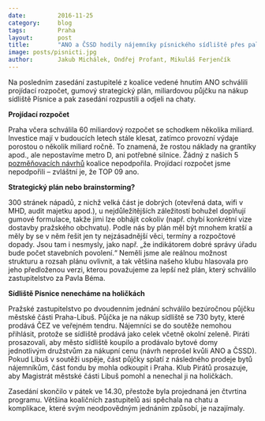 ```yaml
---
date:         2016-11-25
category:     blog
tags:         Praha
layout:       post
title:        "ANO a ČSSD hodily nájemníky písnického sídliště přes palubu" 
image: posts/pisnicti.jpg
author:       Jakub Michálek, Ondřej Profant, Mikuláš Ferjenčík
---
```


Na posledním zasedání zastupitelé z koalice vedené hnutím ANO schválili projídací rozpočet, gumový strategický plán, miliardovou půjčku na nákup sídliště Písnice a pak zasedání rozpustili a odjeli na chaty.

**Projídací rozpočet**

Praha včera schválila 60 miliardový rozpočet se schodkem několika miliard. Investice mají v budoucích letech stále klesat, zatímco provozní výdaje porostou o několik miliard ročně. To znamená, že rostou náklady na grantíky apod., ale nepostavíme metro D, ani potřebné silnice. Žádný z našich 5 [pozměňovacích návrhů][pn] koalice nepodpořila. Projídací rozpočet jsme nepodpořili – zvláštní je, že TOP 09 ano. 

**Strategický plán nebo brainstorming?**

300 stránek nápadů, z nichž velká část je dobrých (otevřená data, wifi v MHD, audit majetku apod.), u nejdůležitějších záležitostí bohužel doplňují gumové formulace, takže jimi lze obhájit cokoliv (např. chybí konkrétní vize  dostavby pražského obchvatu). Podle nás by plán měl být mnohem kratší a měly by se v něm řešit jen ty nejzásadnější věci, termíny a rozpočtové dopady. Jsou tam i nesmysly, jako např. „že indikátorem dobré správy úřadu bude počet stavebních povolení.“ Neměli jsme ale reálnou možnost strukturu a rozsah plánu ovlivnit, a tak většina našeho klubu hlasovala pro jeho předloženou verzi, kterou považujeme za lepší než plán, který schválilo zastupitelstvo za Pavla Béma.

**Sídliště Písnice nenecháme na holičkách**

Pražské zastupitelstvo po dvoudenním jednání schválilo bezúročnou půjčku městské části Praha-Libuš. Půjčka je na nákup sídliště se 730 byty, které prodává ČEZ ve veřejném tendru. Nájemníci se do soutěže nemohou přihlásit, protože se sídliště prodává jako celek včetně okolní zeleně. Piráti prosazovali, aby město sídliště koupilo a prodávalo bytové domy jednotlivým družstvům za nákupní cenu (návrh neprošel kvůli ANO a ČSSD). Pokud Libuš v soutěži uspěje, část půjčky splatí z následného prodeje bytů nájemníkům, část fondu by mohla odkoupit i Praha. Klub Pirátů prosazuje, aby Magistrát městské části Libuš pomohl a nenechal ji na holičkách.

Zasedání skončilo v pátek ve 14.30, přestože byla projednaná jen čtvrtina programu. Většina koaličních zastupitelů asi spěchala na chatu a komplikace, které svým neodpovědným jednáním způsobí, je nazajímaly.

[pn]: https://github.com/pirati-cz/KlubPraha/blob/master/materialy/rozpocet/pozmenovaci-navrhy-piratu-rozpocet-2017.pdf
